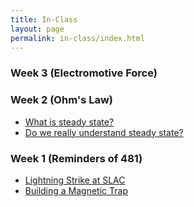 ```yaml
---
title: In-Class
layout: page
permalink: in-class/index.html
---
```


### Week 3 (Electromotive Force)

### Week 2 (Ohm's Law)
* [What is steady state?](./02-steadystate.html)
* [Do we really understand steady state?](./02-steadystatespherical.html)

### Week 1 (Reminders of 481)
* [Lightning Strike at SLAC](./01-lightningstrike.html)
* [Building a Magnetic Trap](./01-magnetictrap.html)
